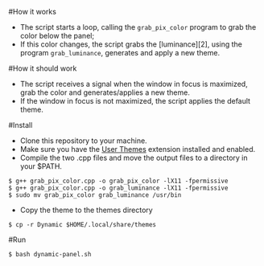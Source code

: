 #How it works
- The script starts a loop, calling the `grab_pix_color` program to grab the color below the panel;
- If this color changes, the script grabs the [luminance][2], using the program `grab_luminance`, generates and apply a new theme.

#How it should work
- The script receives a signal when the window in focus is maximized, grab the color and generates/applies a new theme.
- If the window in focus is not maximized, the script applies the default theme.

#Install

- Clone this repository to your machine.
- Make sure you have the [User Themes][1] extension installed and enabled.
- Compile the two .cpp files and move the output files to a directory in your $PATH.
```
$ g++ grab_pix_color.cpp -o grab_pix_color -lX11 -fpermissive
$ g++ grab_pix_color.cpp -o grab_luminance -lX11 -fpermissive
$ sudo mv grab_pix_color grab_luminance /usr/bin
```
- Copy the theme to the themes directory
```
$ cp -r Dynamic $HOME/.local/share/themes
```

#Run

```
$ bash dynamic-panel.sh
```

[1]: https://extensions.gnome.org/extension/19/user-themes/